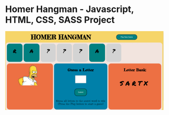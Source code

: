 # Homer Hangman - Javascript, HTML, CSS, SASS Project

![alt text](https://github.com/adamsnguyen/COMP-2132-hangman/blob/main/Project/images/demo.png?raw=true)

